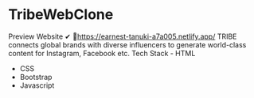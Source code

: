 # TribeWebClone
Preview Website ✔
🔗https://earnest-tanuki-a7a005.netlify.app/
TRIBE connects global brands with diverse influencers to generate world-class content for Instagram, Facebook etc.
Tech Stack 
  󠀮󠀮- HTML
  - CSS
  - Bootstrap
  - Javascript
